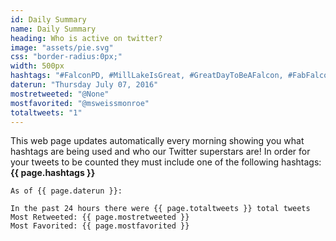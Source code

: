 ```yaml
---
id: Daily Summary 
name: Daily Summary
heading: Who is active on twitter?
image: "assets/pie.svg"
css: "border-radius:0px;"
width: 500px
hashtags: "#FalconPD, #MillLakeIsGreat, #GreatDayToBeAFalcon, #FabFalcons, #TheresNoPlaceLikeOakTree, #WeAreBrookside, #WLCares, #BBRocks, #ApplegarthFalcons"
daterun: "Thursday July 07, 2016"
mostretweeted: "@None"
mostfavorited: "@msweissmonroe"
totaltweets: "1"
---
```

This web page updates automatically every morning showing you what hashtags are being used and who our Twitter superstars are! In order for your tweets to be counted they must include one of the following hashtags: **{{ page.hashtags }}**

	As of {{ page.daterun }}:
	
	In the past 24 hours there were {{ page.totaltweets }} total tweets
	Most Retweeted: {{ page.mostretweeted }}
	Most Favorited: {{ page.mostfavorited }}

